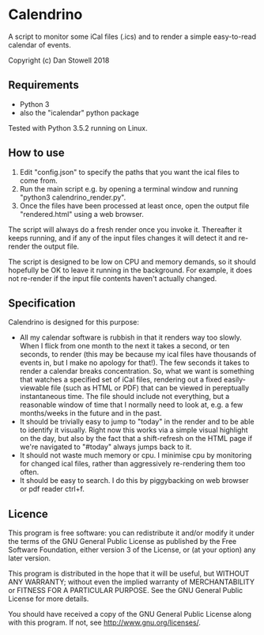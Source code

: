 
Calendrino
==========

A script to monitor some iCal files (.ics) and to render a simple easy-to-read calendar of events.

Copyright (c) Dan Stowell 2018


Requirements
------------

* Python 3
* also the "icalendar" python package

Tested with Python 3.5.2 running on Linux.


How to use
----------

1. Edit "config.json" to specify the paths that you want the ical files to come from.
2. Run the main script e.g. by opening a terminal window and running "python3 calendrino_render.py".
3. Once the files have been processed at least once, open the output file "rendered.html" using a web browser.

The script will always do a fresh render once you invoke it. Thereafter it keeps running, and if any of the input files changes it will detect it and re-render the output file.

The script is designed to be low on CPU and memory demands, so it should hopefully be OK to leave it running in the background. For example, it does not re-render if the input file contents haven't actually changed.


Specification
-------------

Calendrino is designed for this purpose:

* All my calendar software is rubbish in that it renders way too slowly. When I flick from one month to the next it takes a second, or ten seconds, to render (this may be because my ical files have thousands of events in, but I make no apology for that!). The few seconds it takes to render a calendar breaks concentration. So, what we want is something that watches a specified set of iCal files, rendering out a fixed easily-viewable file (such as HTML or PDF) that can be viewed in pereptually instantaneous time. The file should include not everything, but a reasonable window of time that I normally need to look at, e.g. a few months/weeks in the future and in the past.
* It should be trivially easy to jump to "today" in the render and to be able to identify it visually. Right now this works via a simple visual highlight on the day, but also by the fact that a shift-refresh on the HTML page if we're navigated to "#today" always jumps back to it.
* It should not waste much memory or cpu. I minimise cpu by monitoring for changed ical files, rather than aggressively re-rendering them too often.
* It should be easy to search. I do this by piggybacking on web browser or pdf reader ctrl+f.


Licence
-------

This program is free software: you can redistribute it and/or modify
it under the terms of the GNU General Public License as published by
the Free Software Foundation, either version 3 of the License, or
(at your option) any later version.

This program is distributed in the hope that it will be useful,
but WITHOUT ANY WARRANTY; without even the implied warranty of
MERCHANTABILITY or FITNESS FOR A PARTICULAR PURPOSE.  See the
GNU General Public License for more details.

You should have received a copy of the GNU General Public License
along with this program.  If not, see <http://www.gnu.org/licenses/>.

